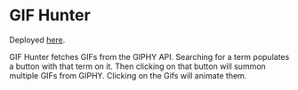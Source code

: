 # GIF Hunter

Deployed <a href="https://mxryan.github.io/GifHunter/">here</a>.

GIF Hunter fetches GIFs from the GIPHY API. Searching for a term populates a button with that term on it. Then clicking on that button will summon multiple GIFs from GIPHY. Clicking on the Gifs will animate them.
